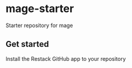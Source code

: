 # mage-starter
Starter repository for mage

## Get started

Install the Restack GitHub app to your repository
